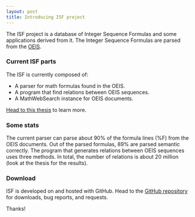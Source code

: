 ```yaml
---
layout: post
title: Introducing ISF project 
---
```


The ISF project is a database of Integer Sequence Formulas and some applications derived from it. The Integer Sequence Formulas are parsed from the [OEIS](http://getpoole.com).

### Current ISF parts

The ISF is currently composed of:

* A parser for math formulas found in the OEIS.
* A program that find relations between OEIS sequences.
* A MathWebSearch instance for OEIS documents.

[Head to this thesis](https://github.com/poole/lanyon#readme) to learn more.

### Some stats 

The current parser can parse about 90% of the formula lines (%F) from the OEIS documents. Out of the parsed formulas, 89% are parsed semantic correctly.
The program that generates relations between OEIS sequences uses three methods. In total, the number of relations is about 20 million (look at the thesis for the results).

### Download

ISF is developed on and hosted with GitHub. Head to the <a href="https://github.com/eluzhnica/OEIS">GitHub repository</a> for downloads, bug reports, and requests.

Thanks!
